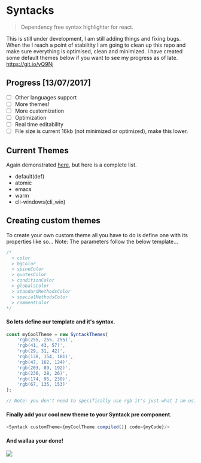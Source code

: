 # Syntacks
> Dependency free syntax highlighter for react.

This is still under development, I am still adding things and fixing bugs. When the I reach a point of stabiltity I am going to clean up this repo and make sure everything is optimised, clean and minimized.
I have created some default themes below if you want to see my progress as of late.
https://git.io/vQ9Nj

## Progress [13/07/2017]
- [ ] Other languages support
- [ ] More themes!
- [ ] More customization
- [ ] Optimization
- [ ] Real time editability
- [ ] File size is current 16kb (not minimized or optimized), make this lower.

## Current Themes
Again demonstrated <a href='https://git.io/vQ9Nj'>here</a>, but here is a complete list.
- default(def)
- atomic
- emacs
- warm
- cli-windows(cli_win)

## Creating custom themes
To create your own custom theme all you have to do is define one with its properties like so...
Note: The parameters follow the below template...
```javascript
/* 
  > color
  > bgColor
  > spineColor
  > quotesColor
  > conditionColor
  > globalsColor
  > standardMethodsColor
  > specialMethodsColor
  > commentColor
*/
```

#### So lets define our template and it's syntax.

```javascript
const myCoolTheme = new SyntackThemes(
	'rgb(255, 255, 255)',
	'rgb(41, 43, 57)',
	'rgb(29, 31, 42)',
	'rgb(138, 154, 181)',
	'rgb(47, 162, 124)',
	'rgb(203, 89, 192)',
	'rgb(230, 28, 26)',
	'rgb(174, 95, 230)',
	'rgb(67, 135, 153)'
);

// Note: you don't need to specifically use rgb it's just what I am using in this example.
```

#### Finally add your cool new theme to your Syntack pre component.
```javascript
<Syntack customTheme={myCoolTheme.compiled()} code={myCode}/>
```

#### And wallaa your done!
<img src='http://i.imgur.com/aY0qpH4.png'/>
